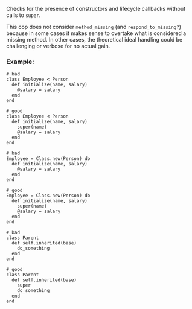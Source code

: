 Checks for the presence of constructors and lifecycle callbacks
without calls to `super`.

This cop does not consider `method_missing` (and `respond_to_missing?`)
because in some cases it makes sense to overtake what is considered a
missing method. In other cases, the theoretical ideal handling could be
challenging or verbose for no actual gain.

### Example:
    # bad
    class Employee < Person
      def initialize(name, salary)
        @salary = salary
      end
    end

    # good
    class Employee < Person
      def initialize(name, salary)
        super(name)
        @salary = salary
      end
    end

    # bad
    Employee = Class.new(Person) do
      def initialize(name, salary)
        @salary = salary
      end
    end

    # good
    Employee = Class.new(Person) do
      def initialize(name, salary)
        super(name)
        @salary = salary
      end
    end

    # bad
    class Parent
      def self.inherited(base)
        do_something
      end
    end

    # good
    class Parent
      def self.inherited(base)
        super
        do_something
      end
    end
